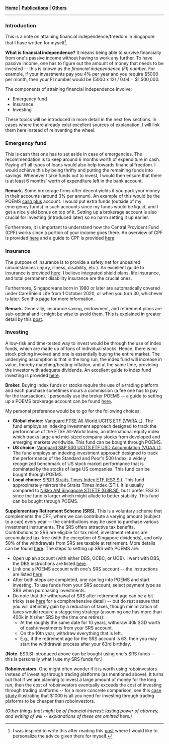 **[Home](./) \| [Publications](./publications.html) \| [Others](./others.html)**

---

### Introduction

This is a note on attaining financial independence/freedom in Singapore that I have written for myself[^1].

**What is financial independence?** It means being able to survive financially from one's passive income without having to work any further. To have passive income, one has to figure out the amount of money that needs to be invested -- this is known as the *financial independence (FI) number*. For example, if your investments pay you 4% per year and you require $5000 per month, then your FI number would be (5000 x 12) / 0.04 = $1,500,000.

The components of attaining financial independence involve:
- Emergency fund
- Insurance
- Investing

These topics will be introduced in more detail in the next few sections. In cases where there already exist excellent sources of explanation, I will link them here instead of reinventing the wheel.

[^1]: I was inspired to write this after reading this [post](https://www.reddit.com/r/singaporefi/comments/j7f815/starting_guide_to_fi/) where I would like to personalize the advice given there for myself.

### Emergency fund

This is cash that one has to set aside in case of emergencies. The recommendation is to keep around 6 months worth of expenditure in cash. Paying off all types of loans would also help towards financial freedom. I would achieve this by being thrifty and putting the remaining funds into savings. Whenever I take funds out to invest, I would then ensure that there is at least 6 months' worth of expenditure left in the bank account. 

**Remark.** Some brokerage firms offer decent yields if you park your money in their accounts (around 3% per annum). An example of this would be the POEMS [cash plus](https://www.poems.com.sg/cash-plus/) account. I would put extra funds (outside of my emergency funds) in such accounts since my funds would be liquid, and I get a nice yield bonus on top of it. Setting up a brokerage account is also crucial for investing (introduced later) so no harm setting it up earlier. 

Furthermore, it is important to understand how the Central Provident Fund (CPF) works since a portion of your income goes there. An overview of CPF is provided [here](https://www.cpf.gov.sg/member/cpf-overview) and a guide to CPF is provided [here](https://www.reddit.com/r/singaporefi/comments/jqglfs/a_guide_to_cpf/)

### Insurance

The purpose of insurance is to provide a safety net for undesired circumstances (injury, illness, disability, etc.). An excellent guide to insurance is provided [here](https://www.reddit.com/r/singaporefi/comments/jdxn37/a_guide_to_insurance_in_singapore/). I believe integrated shield plans, life insurance, and total permanent disability insurance are the crucial ones.

Furthermore, Singaporeans born in 1980 or later are automatically covered under CareShield Life from 1 October 2020, or when you turn 30, whichever is later. See this [page](https://www.careshieldlife.gov.sg/careshield-life/about-careshield-life.html) for more information.

**Remark.** Generally, insurance saving, endowment, and retirement plans are sub-optimal and it might be wise to avoid them. This is explained in greater detail by this [post](https://www.reddit.com/r/singaporefi/comments/og2hjo/about_insurance_saving_endownment_and_retirement/).

### Investing

A low-risk and time-tested way to invest would be through the use of index funds, which are made up of tons of individual stocks. Hence, there is no stock picking involved and one is essentially buying the entire market. The underlying assumption is that in the long run, the index fund will increase in value, thereby matching/beating inflation, and at the same time, providing the investor with adequate dividends. An excellent guide to index fund investing is provided [here](https://www.firepathlion.com/the-bogleheads-3-fund-portfolio-for-singapore-firewalkers/).

**Broker.** Buying index funds or stocks require the use of a trading platform and each purchase sometimes incurs a commission (a fee one has to pay for the transaction). I personally use the broker POEMS -- a guide to setting up a POEMS brokerage account can be found [here](https://dollarsandsense.sg/step-step-guide-opening-brokerage-account-poems/).

My personal preference would be to go for the following choices:
- **Global choice:** [Vanguard FTSE All-World UCITS ETF (VWRA.L)](https://finance.yahoo.com/quote/VWRA.L/). The fund employs an indexing investment approach designed to track the performance of the FTSE All-World Index, an international equity index which tracks large and mid-sized company stocks from developed and emerging markets worldwide. This fund can be bought through POEMS.
- **US choice:** [Vanguard S&P 500 UCITS ETF USD Accumulation (VUAA.L)](https://finance.yahoo.com/quote/VUAA.L/). The fund employs an indexing investment approach designed to track the performance of the Standard and Poor's 500 Index, a widely recognized benchmark of US stock market performance that is dominated by the stocks of large US companies. This fund can be bought through POEMS.
- **Local choice:** [SPDR Straits Times Index ETF (ES3.SI)](https://sg.finance.yahoo.com/quote/es3.si/). This fund approximately mirrors the Straits Times Index (STI). It is usually compared to [Nikko AM Singapore STI ETF (G3B.SI)](https://sg.finance.yahoo.com/quote/G3B.SI/), but I prefer ES3.SI since the fund is larger which might allude to better stability. This fund can be bought through POEMS.

**Supplementary Retirement Scheme (SRS).** This is a voluntary scheme that complements the CPF, where we can contribute a varying amount (subject to a cap) every year -- the contributions may be used to purchase various investment instruments. The SRS offers attractive tax benefits. Contributions to SRS are eligible for tax relief, investment returns are accumulated tax-free (with the exception of Singapore dividends), and only 50% of the withdrawals from SRS are taxable at retirement. More details can be found [here](https://www.iras.gov.sg/taxes/individual-income-tax/basics-of-individual-income-tax/special-tax-schemes/srs-contributions). The steps to setting up SRS with POEMS are:
- Open up an account (with either DBS, OCBC, or UOB). I went with DBS, the DBS instructions are listed [here](https://www.dbs.com.sg/personal/support/bank-account-srs-account-opening.html).
- Link one's POEMS account with one's SRS account -- the instructions are listed [here](https://www.poems.com.sg/release-notes/poems-online-services-quick-reference-guide/#srscpf).
- After both steps are completed, one can log into POEMS and start investing. To use funds from your SRS account, select payment type as SRS when purchasing investments.
- Do note that the withdrawal of SRS after retirement age can be a bit tricky (see [here](https://www.dbs.com.sg/personal/articles/nav/retirement/srs-withdrawals-stagger-and-save) for a comphrehensive detail) -- but do rest assure that you will definitely gain by a reduction of taxes, though minimization of taxes would require a staggering strategy (assuming one has more than 400k in his/her SRS by the time one retires):
  - At the roughly the same date for 10 years, withdraw 40k SGD worth of cash/investments from your SRS account.
  - On the 10th year, withdraw everything that is left.
  - E.g., if the retirement age for the SRS account is 63, then you may start the withdrawal process after your 63rd birthday.

(**Note.** ES3.SI introduced above can be bought using one's SRS funds -- this is personally what I use my SRS funds for.) 

**Roboinvestors.** One might often wonder if it is worth using roboinvestors instead of investing through trading platforms (as mentioned above). It turns out that if we are planning to invest a large amount of money for the long run, then the cost of roboinvestors eventually exceeds the cost of investing through trading platforms -- for a more concrete comparison, see this [case study](https://www.reddit.com/r/singaporefi/comments/t1u7yf/1000_is_all_you_need_for_diy_to_be_cheaper_than/) illustrating that $1000 is all you need for investing through trading plaforms to be cheaper than roboinvestors.

*(Other things that might be of financial interest: lasting power of attorney, and writing of will -- explanations of these are omitted here.)*

